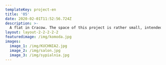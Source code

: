 ```yaml
---
templateKey: project-en
title: '05'
date: 2020-02-01T11:52:56.724Z
description: >-
  A flat in Cracow. The space of this project is rather small, intended mainly for young people. The colourings - natural hues of verdure and other sandy hues. Wooden planks of dark colours with the expressive structure of wood have been used throughout the flat. Siting of the apartment required from us use of fairly light and soft colours because all the windows face the forecourt, which was a challenge.
layout: layout-2-2-2-2-2
featuredimage: /img/komoda.jpg
images:
  image_1: /img/KUCHNIA2.jpg
  image_2: /img/salon.jpg
  image_3: /img/sypialnia.jpg
---
```


